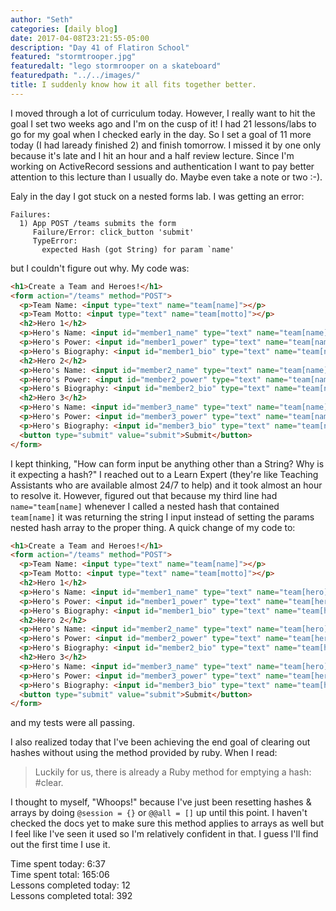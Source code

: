 ```yaml
---
author: "Seth"
categories: [daily blog]
date: 2017-04-08T23:21:55-05:00
description: "Day 41 of Flatiron School"
featured: "stormtrooper.jpg"
featuredalt: "lego stormrooper on a skateboard"
featuredpath: "../../images/"
title: I suddenly know how it all fits together better.
---
```


I moved through a lot of curriculum today. However, I really want to hit the goal I set two weeks ago and I'm on the cusp of it! I had 21 lessons/labs to go for my goal when I checked early in the day. So I set a goal of 11 more today (I had laready finished 2) and finish tomorrow. I missed it by one only because it's late and I hit an hour and a half review lecture. Since I'm working on ActiveRecord sessions and authentication I want to pay better attention to this lecture than I usually do. Maybe even take a note or two :-).

Ealy in the day I got stuck on a nested forms lab. I was getting an error:

```
Failures:
  1) App POST /teams submits the form
     Failure/Error: click_button 'submit'
     TypeError:
       expected Hash (got String) for param `name'
```

but I couldn't figure out why. My code was:

```html
<h1>Create a Team and Heroes!</h1>
<form action="/teams" method="POST">
  <p>Team Name: <input type="text" name="team[name]"></p>
  <p>Team Motto: <input type="text" name="team[motto]"></p>
  <h2>Hero 1</h2>
  <p>Hero's Name: <input id="member1_name" type="text" name="team[name][hero][][name]"></p>
  <p>Hero's Power: <input id="member1_power" type="text" name="team[name][hero][][power]"></p>
  <p>Hero's Biography: <input id="member1_bio" type="text" name="team[name][hero][][bio]"></p>
  <h2>Hero 2</h2>
  <p>Hero's Name: <input id="member2_name" type="text" name="team[name][hero][][name]"></p>
  <p>Hero's Power: <input id="member2_power" type="text" name="team[name][hero][][power]"></p>
  <p>Hero's Biography: <input id="member2_bio" type="text" name="team[name][hero][][bio]"></p>
  <h2>Hero 3</h2>
  <p>Hero's Name: <input id="member3_name" type="text" name="team[name][hero][][name]"></p>
  <p>Hero's Power: <input id="member3_power" type="text" name="team[name][hero][][power]"></p>
  <p>Hero's Biography: <input id="member3_bio" type="text" name="team[name][hero][][bio]"></p>
  <button type="submit" value="submit">Submit</button>
</form>
```
I kept thinking, "How can form input be anything other than a String? Why is it expecting a hash?" I reached out to a Learn Expert (they're like Teaching Assistants who are available almost 24/7 to help) and it took almost an hour to resolve it. However, figured out that because my third line had `name="team[name]` whenever I called a nested hash that contained `team[name]` it was returning the string I input instead of setting the params nested hash array to the proper thing. A quick change of my code to:

```html
<h1>Create a Team and Heroes!</h1>
<form action="/teams" method="POST">
  <p>Team Name: <input type="text" name="team[name]"></p>
  <p>Team Motto: <input type="text" name="team[motto]"></p>
  <h2>Hero 1</h2>
  <p>Hero's Name: <input id="member1_name" type="text" name="team[hero][][name]"></p>
  <p>Hero's Power: <input id="member1_power" type="text" name="team[hero][][power]"></p>
  <p>Hero's Biography: <input id="member1_bio" type="text" name="team[hero][][bio]"></p>
  <h2>Hero 2</h2>
  <p>Hero's Name: <input id="member2_name" type="text" name="team[hero][][name]"></p>
  <p>Hero's Power: <input id="member2_power" type="text" name="team[hero][][power]"></p>
  <p>Hero's Biography: <input id="member2_bio" type="text" name="team[hero][][bio]"></p>
  <h2>Hero 3</h2>
  <p>Hero's Name: <input id="member3_name" type="text" name="team[hero][][name]"></p>
  <p>Hero's Power: <input id="member3_power" type="text" name="team[hero][][power]"></p>
  <p>Hero's Biography: <input id="member3_bio" type="text" name="team[hero][][bio]"></p>
  <button type="submit" value="submit">Submit</button>
</form>
```

and my tests were all passing.

I also realized today that I've been achieving the end goal of clearing out hashes without using the method provided by ruby. When I read:

>Luckily for us, there is already a Ruby method for emptying a hash: #clear.

I thought to myself, "Whoops!" because I've just been resetting hashes & arrays by doing `@session = {}` or `@@all = []` up until this point. I haven't checked the docs yet to make sure this method applies to arrays as well but I feel like I've seen it used so I'm relatively confident in that. I guess I'll find out the first time I use it.

Time spent today: 6:37  
Time spent total: 165:06  
Lessons completed today: 12  
Lessons completed total: 392
